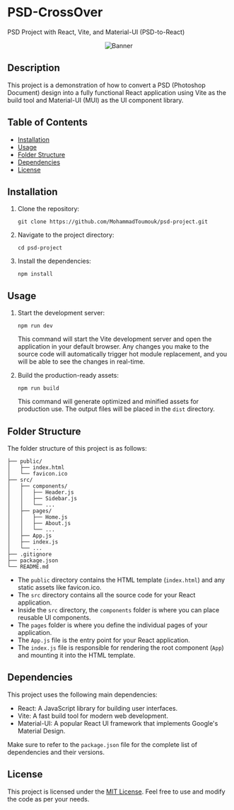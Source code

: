 # PSD-CrossOver

PSD Project with React, Vite, and Material-UI (PSD-to-React)

<div align="center">
  <img src="https://colorlib.com/wp/wp-content/uploads/sites/2/free-banner-templates.jpg" alt="Banner">
</div>


## Description

This project is a demonstration of how to convert a PSD (Photoshop Document) design into a fully functional React application using Vite as the build tool and Material-UI (MUI) as the UI component library.

## Table of Contents

- [Installation](#installation)
- [Usage](#usage)
- [Folder Structure](#folder-structure)
- [Dependencies](#dependencies)
- [License](#license)

## Installation

1. Clone the repository:

   ```shell
   git clone https://github.com/MohammadToumouk/psd-project.git
   ```

2. Navigate to the project directory:

   ```shell
   cd psd-project
   ```

3. Install the dependencies:

   ```shell
   npm install
   ```

## Usage

1. Start the development server:

   ```shell
   npm run dev
   ```

   This command will start the Vite development server and open the application in your default browser. Any changes you make to the source code will automatically trigger hot module replacement, and you will be able to see the changes in real-time.

2. Build the production-ready assets:

   ```shell
   npm run build
   ```

   This command will generate optimized and minified assets for production use. The output files will be placed in the `dist` directory.

## Folder Structure

The folder structure of this project is as follows:

```
├── public/
│   ├── index.html
│   └── favicon.ico
├── src/
│   ├── components/
│   │   ├── Header.js
│   │   ├── Sidebar.js
│   │   └── ...
│   ├── pages/
│   │   ├── Home.js
│   │   ├── About.js
│   │   └── ...
│   ├── App.js
│   ├── index.js
│   └── ...
├── .gitignore
├── package.json
└── README.md
```

- The `public` directory contains the HTML template (`index.html`) and any static assets like favicon.ico.
- The `src` directory contains all the source code for your React application.
- Inside the `src` directory, the `components` folder is where you can place reusable UI components.
- The `pages` folder is where you define the individual pages of your application.
- The `App.js` file is the entry point for your React application.
- The `index.js` file is responsible for rendering the root component (`App`) and mounting it into the HTML template.

## Dependencies

This project uses the following main dependencies:

- React: A JavaScript library for building user interfaces.
- Vite: A fast build tool for modern web development.
- Material-UI: A popular React UI framework that implements Google's Material Design.

Make sure to refer to the `package.json` file for the complete list of dependencies and their versions.

## License

This project is licensed under the [MIT License](LICENSE). Feel free to use and modify the code as per your needs.

